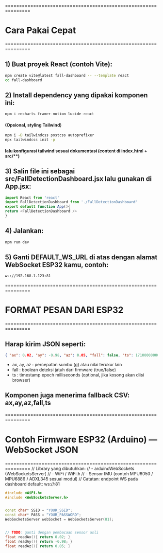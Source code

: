 ===============================================================
# Cara Pakai Cepat
===============================================================

## 1) Buat proyek React (contoh Vite):
```bash
npm create vite@latest fall-dashboard -- --template react
cd fall-dashboard
```

## 2) Install dependency yang dipakai komponen ini:
```bash
npm i recharts framer-motion lucide-react
```
#### (Opsional, styling Tailwind)
```bash
npm i -D tailwindcss postcss autoprefixer
npx tailwindcss init -p
```
#### lalu konfigurasi tailwind sesuai dokumentasi (content di index.html + src/**)


## 3) Salin file ini sebagai src/FallDetectionDashboard.jsx lalu gunakan di App.jsx:
```typescript
import React from 'react'
import FallDetectionDashboard from './FallDetectionDashboard'
export default function App(){
return <FallDetectionDashboard />
}
```


## 4) Jalankan:
```bash
npm run dev
```

## 5) Ganti DEFAULT_WS_URL di atas dengan alamat WebSocket ESP32 kamu, contoh:
```bash
ws://192.168.1.123:81
```

===============================================================
# FORMAT PESAN DARI ESP32
===============================================================

## Harap kirim JSON seperti:
```json
{ "ax": 0.02, "ay": -0.98, "az": 0.05, "fall": false, "ts": 1710000000000 }
```
- ax, ay, az : percepatan sumbu (g) atau nilai terukur lain
- fall : boolean deteksi jatuh dari firmware (true/false)
- ts : timestamp epoch milliseconds (optional, jika kosong akan diisi browser)

## Komponen juga menerima fallback CSV: ax,ay,az,fall,ts


===============================================================
# Contoh Firmware ESP32 (Arduino) — WebSocket JSON
===============================================================
// Library yang dibutuhkan:
// - arduinoWebSockets (WebSocketsServer)
// - WiFi / WiFi.h
// - Sensor IMU (contoh MPU6050 / MPU6886 / ADXL345 sesuai modul)
// Catatan: endpoint WS pada dashboard default: ws://<ip>:81

```c++
#include <WiFi.h>
#include <WebSocketsServer.h>


const char* SSID = "YOUR_SSID";
const char* PASS = "YOUR_PASSWORD";
WebSocketsServer webSocket = WebSocketsServer(81);


// TODO: ganti dengan pembacaan sensor asli
float readAx(){ return 0.02; }
float readAy(){ return -0.98; }
float readAz(){ return 0.05; }
```